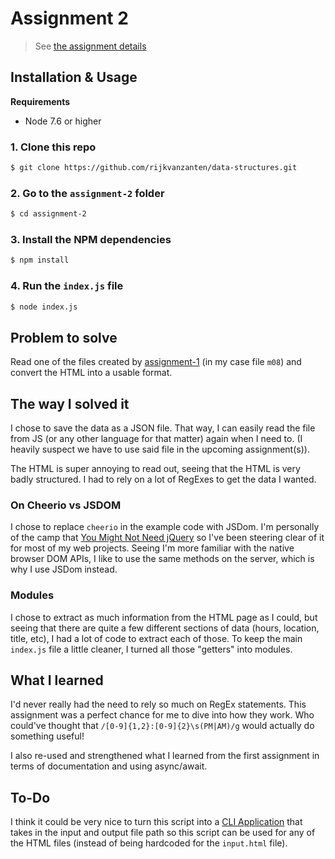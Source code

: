 # Assignment 2

> See [the assignment details](https://github.com/visualizedata/data-structures/blob/master/assignments/weekly_assignment_02.md)

## Installation & Usage

**Requirements**  
* Node 7.6 or higher

### 1. Clone this repo

```bash
$ git clone https://github.com/rijkvanzanten/data-structures.git
```

### 2. Go to the `assignment-2` folder

```bash
$ cd assignment-2
```

### 3. Install the NPM dependencies

```bash
$ npm install
```

### 4. Run the `index.js` file

```bash
$ node index.js
```

## Problem to solve

Read one of the files created by [assignment-1](../assignment-1/) (in my case file `m08`) and convert the HTML into a usable format.

## The way I solved it

I chose to save the data as a JSON file. That way, I can easily read the file from JS (or any other language for that matter) again when I need to. (I heavily suspect we have to use said file in the upcoming assignment(s)).

The HTML is super annoying to read out, seeing that the HTML is very badly structured. I had to rely on a lot of RegExes to get the data I wanted.

### On Cheerio vs JSDOM

I chose to replace `cheerio` in the example code with JSDom. I'm personally of the camp that [You Might Not Need jQuery](http://youmightnotneedjquery.com) so I've been steering clear of it for most of my web projects. Seeing I'm more familiar with the native browser DOM APIs, I like to use the same methods on the server, which is why I use JSDom instead.

### Modules

I chose to extract as much information from the HTML page as I could, but seeing that there are quite a few different sections of data (hours, location, title, etc), I had a lot of code to extract each of those. To keep the main `index.js` file a little cleaner, I turned all those "getters" into modules.

## What I learned

I'd never really had the need to rely so much on RegEx statements. This assignment was a perfect chance for me to dive into how they work. Who could've thought that `/[0-9]{1,2}:[0-9]{2}\s(PM|AM)/g` would actually do something useful!

I also re-used and strengthened what I learned from the first assignment in terms of documentation and using async/await.

## To-Do

I think it could be very nice to turn this script into a [CLI Application](https://timber.io/blog/creating-a-real-world-cli-app-with-node/) that takes in the input and output file path so this script can be used for any of the HTML files (instead of being hardcoded for the `input.html` file). 
